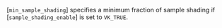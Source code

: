 [`min_sample_shading`] specifies a minimum fraction of sample shading if
[`sample_shading_enable`] is set to `VK_TRUE`.
